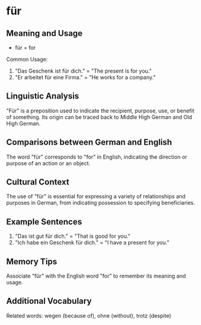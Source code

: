 # für
## Meaning and Usage
* für = for

Common Usage:
1. "Das Geschenk ist für dich." = "The present is for you."
2. "Er arbeitet für eine Firma." = "He works for a company."

## Linguistic Analysis
"Für" is a preposition used to indicate the recipient, purpose, use, or benefit of something. Its origin can be traced back to Middle High German and Old High German.

## Comparisons between German and English
The word "für" corresponds to "for" in English, indicating the direction or purpose of an action or an object.

## Cultural Context
The use of "für" is essential for expressing a variety of relationships and purposes in German, from indicating possession to specifying beneficiaries.

## Example Sentences
1. "Das ist gut für dich." = "That is good for you."
2. "Ich habe ein Geschenk für dich." = "I have a present for you."

## Memory Tips
Associate "für" with the English word "for" to remember its meaning and usage.

## Additional Vocabulary
Related words: wegen (because of), ohne (without), trotz (despite)